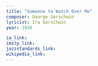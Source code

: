 ```yaml
---
title: "Someone to Watch Over Me"
composer: George Gerschwin
lyricist: Ira Gerschwin
year: 1926

ia_link:
imslp_link:
jazzstandards_link:
wikipedia_link:
---
```

